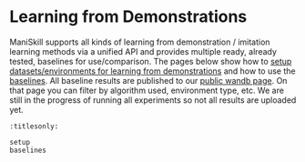 # Learning from Demonstrations

ManiSkill supports all kinds of learning from demonstration / imitation learning methods via a unified API and provides multiple ready, already tested, baselines for use/comparison.  The pages below show how to [setup datasets/environments for learning from demonstrations](./setup.md) and how to use the [baselines](./baselines.md). All baseline results are published to our [public wandb page](https://wandb.ai/stonet2000/ManiSkill). On that page you can filter by algorithm used, environment type, etc. We are still in the progress of running all experiments so not all results are uploaded yet. 

```{toctree}
:titlesonly:

setup
baselines
```